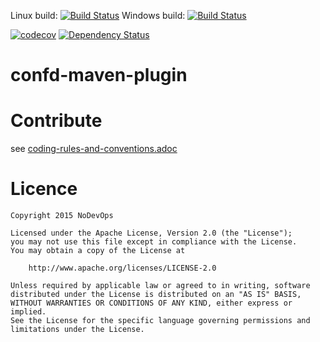 Linux build: [![Build Status](https://travis-ci.org/nodevops/confd-maven-plugin.svg?branch=master)](https://travis-ci.org/nodevops/confd-maven-plugin)
Windows build: [![Build Status](https://tea-ci.org/api/badges/nodevops/confd-maven-plugin/status.svg)](https://tea-ci.org/nodevops/confd-maven-plugin)

[![codecov](https://codecov.io/gh/nodevops/confd-maven-plugin/branch/master/graph/badge.svg)](https://codecov.io/gh/nodevops/confd-maven-plugin)
[![Dependency Status](https://dependencyci.com/github/nodevops/confd-maven-plugin/badge)](https://dependencyci.com/github/nodevops/confd-maven-plugin)
# confd-maven-plugin

# Contribute

see [coding-rules-and-conventions.adoc](https://github.com/nodevops/confd-maven-plugin/tree/master/src/site/asciidoc/coding-rules-and-conventions.adoc)

# Licence

```
Copyright 2015 NoDevOps

Licensed under the Apache License, Version 2.0 (the "License");
you may not use this file except in compliance with the License.
You may obtain a copy of the License at

    http://www.apache.org/licenses/LICENSE-2.0

Unless required by applicable law or agreed to in writing, software
distributed under the License is distributed on an "AS IS" BASIS,
WITHOUT WARRANTIES OR CONDITIONS OF ANY KIND, either express or implied.
See the License for the specific language governing permissions and
limitations under the License.
```
